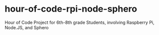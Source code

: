 # hour-of-code-rpi-node-sphero
Hour of Code Project for 6th-8th grade Students, involving Raspberry Pi, Node.JS, and Sphero
